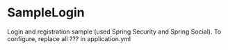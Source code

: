 # SampleLogin
Login and registration sample (used Spring Security and Spring Social). To configure, replace all ??? in application.yml
